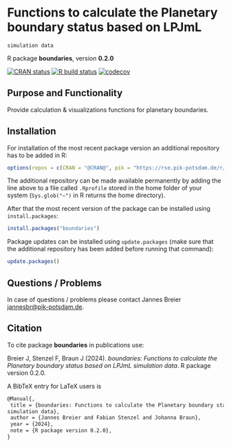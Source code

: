# Functions to calculate the Planetary boundary status based on LPJmL
    simulation data

R package **boundaries**, version **0.2.0**

[![CRAN status](https://www.r-pkg.org/badges/version/boundaries)](https://cran.r-project.org/package=boundaries)  [![R build status](https://gitlab.pik-potsdam.de/tess/boundaries/workflows/check/badge.svg)](https://gitlab.pik-potsdam.de/tess/boundaries/actions) [![codecov](https://codecov.io/gh/tess/boundaries/branch/master/graph/badge.svg)](https://app.codecov.io/gh/tess/boundaries) 

## Purpose and Functionality

Provide calculation & visualizations functions for planetary boundaries.


## Installation

For installation of the most recent package version an additional repository has to be added in R:

```r
options(repos = c(CRAN = "@CRAN@", pik = "https://rse.pik-potsdam.de/r/packages"))
```
The additional repository can be made available permanently by adding the line above to a file called `.Rprofile` stored in the home folder of your system (`Sys.glob("~")` in R returns the home directory).

After that the most recent version of the package can be installed using `install.packages`:

```r 
install.packages("boundaries")
```

Package updates can be installed using `update.packages` (make sure that the additional repository has been added before running that command):

```r 
update.packages()
```

## Questions / Problems

In case of questions / problems please contact Jannes Breier <jannesbr@pik-potsdam.de>.

## Citation

To cite package **boundaries** in publications use:

Breier J, Stenzel F, Braun J (2024). _boundaries: Functions to calculate the Planetary boundary status based on LPJmL simulation data_. R package version 0.2.0.

A BibTeX entry for LaTeX users is

 ```latex
@Manual{,
  title = {boundaries: Functions to calculate the Planetary boundary status based on LPJmL
simulation data},
  author = {Jannes Breier and Fabian Stenzel and Johanna Braun},
  year = {2024},
  note = {R package version 0.2.0},
}
```
